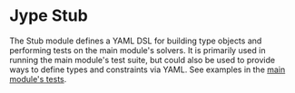 # Jype Stub
The Stub module defines a YAML DSL for building type objects and performing tests on the main module's solvers. It
is primarily used in running the main module's test suite, but could also be used to provide ways to define
types and constraints via YAML. See examples in the [main module's tests](../jype-main/src/test/resources/stub_tests).